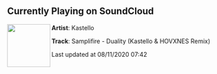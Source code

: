 ## Currently Playing on SoundCloud

[<img align="left" width="100" src="https://i1.sndcdn.com/artworks-NIiKRXy1ZfQx19Zu-QAcNqA-t50x50.jpg">](https://soundcloud.com/kastello_music/samplifire-duality-kastello-hovxnes-remix-1)

**Artist**: Kastello 

**Track**: Samplifire - Duality (Kastello & HOVXNES Remix)

Last updated at 08/11/2020 07:42
